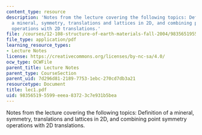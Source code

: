 ```yaml
---
content_type: resource
description: 'Notes from the lecture covering the following topics: Definition of
  a mineral, symmetry, translations and lattices in 2D, and combining point symmetry
  operations with 2D translations.'
file: /courses/12-108-structure-of-earth-materials-fall-2004/983565195599eeea83723c7e931b5bea_lec1.pdf
file_type: application/pdf
learning_resource_types:
- Lecture Notes
license: https://creativecommons.org/licenses/by-nc-sa/4.0/
ocw_type: OCWFile
parent_title: Lecture Notes
parent_type: CourseSection
parent_uid: 7d296d81-2189-7753-1ebc-270cd7db3a21
resourcetype: Document
title: lec1.pdf
uid: 98356519-5599-eeea-8372-3c7e931b5bea
---
```

Notes from the lecture covering the following topics: Definition of a mineral, symmetry, translations and lattices in 2D, and combining point symmetry operations with 2D translations.